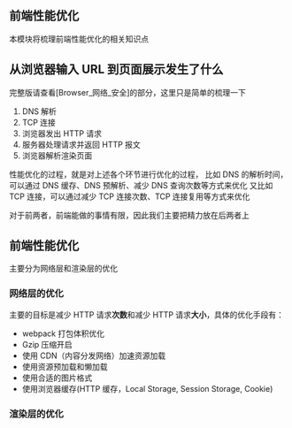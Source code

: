 ## 前端性能优化

本模块将梳理前端性能优化的相关知识点

## 从浏览器输入 URL 到页面展示发生了什么

完整版请查看[Browser_网络_安全]的部分，这里只是简单的梳理一下

1. DNS 解析
2. TCP 连接
3. 浏览器发出 HTTP 请求
4. 服务器处理请求并返回 HTTP 报文
5. 浏览器解析渲染页面

性能优化的过程，就是对上述各个环节进行优化的过程， 比如 DNS 的解析时间，可以通过 DNS 缓存、DNS 预解析、减少 DNS 查询次数等方式来优化
又比如 TCP 连接，可以通过减少 TCP 连接次数、TCP 连接复用等方式来优化

对于前两者，前端能做的事情有限，因此我们主要把精力放在后两者上

## 前端性能优化

主要分为网络层和渲染层的优化

### 网络层的优化

主要的目标是减少 HTTP 请求**次数**和减少 HTTP 请求**大小**，具体的优化手段有：

- webpack 打包体积优化
- Gzip 压缩开启
- 使用 CDN（内容分发网络）加速资源加载
- 使用资源预加载和懒加载
- 使用合适的图片格式
- 使用浏览器缓存(HTTP 缓存，Local Storage, Session Storage, Cookie)

### 渲染层的优化
